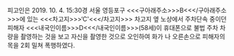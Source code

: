 피고인은 2019. 10. 4. 15:30경 서울 영등포구 <<<구아래주소>>>B<<</구아래주소>>>에 있는 <<<차고지>>>‘C'<<</차고지>>> 차고지 옆 노상에서 주차단속 중이던 피해자 <<<내국인이름>>>D<<</내국인이름>>>(58세)이 휴대폰으로 불법 주차 차량을 촬영하는 것을 보고 자신을 촬영한 것으로 오인하여 화가 나 오른손으로 피해자의 목을 2회 밀쳐 폭행하였다.